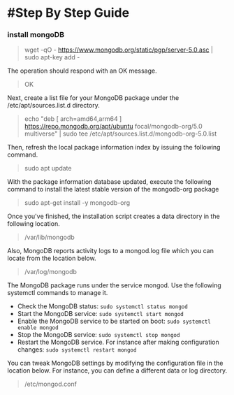 
# #Step By Step Guide

### install mongoDB

> wget -qO - https://www.mongodb.org/static/pgp/server-5.0.asc | sudo apt-key add -

The operation should respond with an OK message.

> OK

Next, create a list file for your MongoDB package under the /etc/apt/sources.list.d directory.

> echo "deb [ arch=amd64,arm64 ] https://repo.mongodb.org/apt/ubuntu focal/mongodb-org/5.0 multiverse" | sudo tee /etc/apt/sources.list.d/mongodb-org-5.0.list

Then, refresh the local package information index by issuing the following command.

> sudo apt update

With the package information database updated, execute the following command to install the latest stable version of the mongodb-org package

> sudo apt-get install -y mongodb-org

Once you've finished, the installation script creates a data directory in the following location.


> /var/lib/mongodb 

Also, MongoDB reports activity logs to a mongod.log file which you can locate from the location below.

> /var/log/mongodb

The MongoDB package runs under the service mongod. Use the following systemctl commands to manage it.

* Check the MongoDB status: ```sudo systemctl status mongod```
* Start the MongoDB service: ```sudo systemctl start mongod```
* Enable the MongoDB service to be started on boot: ```sudo systemctl enable mongod```
* Stop the MongoDB service: ```sudo systemctl stop mongod```
* Restart the MongoDB service. For instance after making configuration changes: ```sudo systemctl restart mongod```

You can tweak MongoDB settings by modifying the configuration file in the location below. For instance, you can define a different data or log directory.

> /etc/mongod.conf






